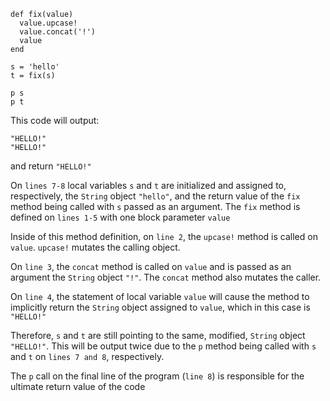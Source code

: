 ```
def fix(value)
  value.upcase!
  value.concat('!')
  value
end

s = 'hello'
t = fix(s)

p s
p t
```

This code will output:

```
"HELLO!"
"HELLO!"
```

and return `"HELLO!"`

On `lines 7-8` local variables `s` and `t` are initialized and assigned to,
respectively, the `String` object `"hello"`, and the return value of the `fix`
method being called with `s` passed as an argument. The `fix` method is defined
on `lines 1-5` with one block parameter `value`

Inside of this method definition, on `line 2`, the `upcase!` method is called on
`value`. `upcase!` mutates the calling object.

On `line 3`, the `concat` method is called on `value` and is passed as an
argument the `String` object `"!"`. The `concat` method also mutates the caller.

On `line 4`, the statement of local variable `value` will cause the method to
implicitly return the `String` object assigned to `value`, which in this case is
`"HELLO!"`

Therefore, `s` and `t` are still pointing to the same, modified, `String` object
`"HELLO!"`. This will be output twice due to the `p` method being called with
`s` and `t` on `lines 7 and 8`, respectively.

The `p` call on the final line of the program (`line 8`) is responsible for the
ultimate return value of the code
